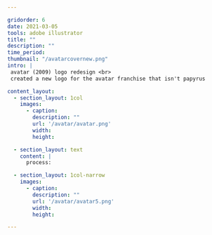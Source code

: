 ```yaml
---

gridorder: 6
date: 2021-03-05
tools: adobe illustrator
title: ""
description: ""
time_period:
thumbnail: "/avatarcovernew.png"
intro: |
 avatar (2009) logo redesign <br>
 ​created a new logo for the avatar franchise that isn't papyrus

content_layout:
  - section_layout: 1col
    images:
      - caption:
        description: ""
        url: '/avatar/avatar.png'
        width:
        height:

  - section_layout: text
    content: |
      process:

  - section_layout: 1col-narrow
    images:
      - caption:
        description: ""
        url: '/avatar/avatar5.png'
        width:
        height:

---
```

